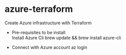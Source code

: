 # azure-terraform
Create Azure infrastructure with Terraform


* Pre-requisites to be install  
Install Azure Cli 
    brew update && brew install azure-cli

* Connect with Azure account 
    az login
